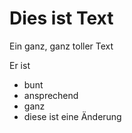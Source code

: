 # Dies ist Text

Ein ganz, ganz toller Text

Er ist

* bunt
* ansprechend
* ganz
* diese ist eine Änderung
